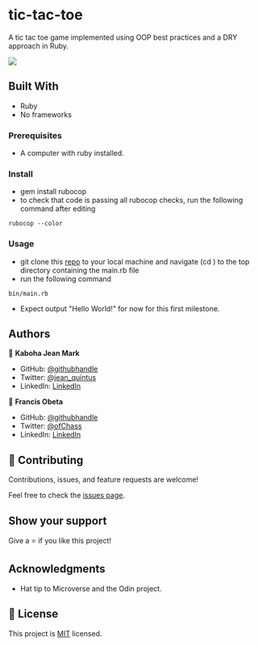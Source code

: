 # tic-tac-toe
A tic tac toe game implemented using OOP best practices and a DRY approach in Ruby.

![](https://img.shields.io/badge/Microverse-blueviolet)


## Built With
- Ruby
- No frameworks

### Prerequisites
- A computer with ruby installed.

### Install
- gem install rubocop
- to check that code is passing all rubocop checks, run the following command after editing
```
rubocop --color
```

### Usage
- git clone this [repo](https://github.com/KabohaJeanMark/tic-tac-toe/issues) to your local machine and navigate (cd ) to the top directory containing the main.rb file
- run the following command
```
bin/main.rb
```
- Expect output "Hello World!" for now for this first milestone.

## Authors

👤 **Kaboha Jean Mark**

- GitHub: [@githubhandle](https://github.com/KabohaJeanMark)
- Twitter: [@jean_quintus](https://twitter.com/jean_quintus)
- LinkedIn: [LinkedIn](https://www.linkedin.com/in/jean-mark-kaboha-software-engineer/)

👤 **Francis Obeta**

- GitHub: [@githubhandle](https://github.com/chasscepts)
- Twitter: [@ofChass](https://twitter.com/ofChass)
- LinkedIn: [LinkedIn](https://www.linkedin.com/in/francis-obetta-4033b71bb/) 

## 🤝 Contributing

Contributions, issues, and feature requests are welcome!

Feel free to check the [issues page](https://github.com/KabohaJeanMark/tic-tac-toe/issues).

## Show your support

Give a ⭐️ if you like this project!

## Acknowledgments

- Hat tip to Microverse and the Odin project.

## 📝 License

This project is [MIT](./LICENSE) licensed.
